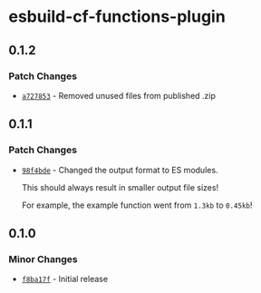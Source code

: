 # esbuild-cf-functions-plugin

## 0.1.2

### Patch Changes

- [`a727853`](https://github.com/BeeeQueue/esbuild-cf-functions-plugin/commit/a72785397f7b113794c7d5bdfeb183026cf16f41) - Removed unused files from published .zip

## 0.1.1

### Patch Changes

- [`98f4bde`](https://github.com/BeeeQueue/esbuild-cf-functions-plugin/commit/98f4bde5e097a6e83cf39a7e90b265bd045367d0) - Changed the output format to ES modules.

  This should always result in smaller output file sizes!

  For example, the example function went from `1.3kb` to `0.45kb`!

## 0.1.0

### Minor Changes

- [`f8ba17f`](https://github.com/BeeeQueue/esbuild-cf-functions-plugin/commit/f8ba17f8d9ea7fb31e8e9306fbbcdb54c13a3117) - Initial release
